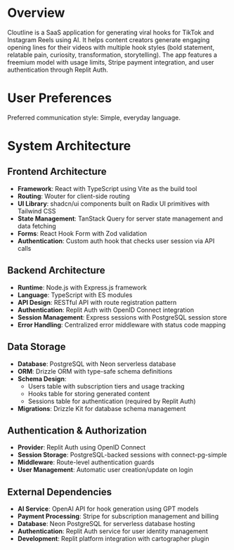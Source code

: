 # Overview

Cloutline is a SaaS application for generating viral hooks for TikTok and Instagram Reels using AI. It helps content creators generate engaging opening lines for their videos with multiple hook styles (bold statement, relatable pain, curiosity, transformation, storytelling). The app features a freemium model with usage limits, Stripe payment integration, and user authentication through Replit Auth.

# User Preferences

Preferred communication style: Simple, everyday language.

# System Architecture

## Frontend Architecture
- **Framework**: React with TypeScript using Vite as the build tool
- **Routing**: Wouter for client-side routing
- **UI Library**: shadcn/ui components built on Radix UI primitives with Tailwind CSS
- **State Management**: TanStack Query for server state management and data fetching
- **Forms**: React Hook Form with Zod validation
- **Authentication**: Custom auth hook that checks user session via API calls

## Backend Architecture
- **Runtime**: Node.js with Express.js framework
- **Language**: TypeScript with ES modules
- **API Design**: RESTful API with route registration pattern
- **Authentication**: Replit Auth with OpenID Connect integration
- **Session Management**: Express sessions with PostgreSQL session store
- **Error Handling**: Centralized error middleware with status code mapping

## Data Storage
- **Database**: PostgreSQL with Neon serverless database
- **ORM**: Drizzle ORM with type-safe schema definitions
- **Schema Design**: 
  - Users table with subscription tiers and usage tracking
  - Hooks table for storing generated content
  - Sessions table for authentication (required by Replit Auth)
- **Migrations**: Drizzle Kit for database schema management

## Authentication & Authorization
- **Provider**: Replit Auth using OpenID Connect
- **Session Storage**: PostgreSQL-backed sessions with connect-pg-simple
- **Middleware**: Route-level authentication guards
- **User Management**: Automatic user creation/update on login

## External Dependencies
- **AI Service**: OpenAI API for hook generation using GPT models
- **Payment Processing**: Stripe for subscription management and billing
- **Database**: Neon PostgreSQL for serverless database hosting
- **Authentication**: Replit Auth service for user identity management
- **Development**: Replit platform integration with cartographer plugin
